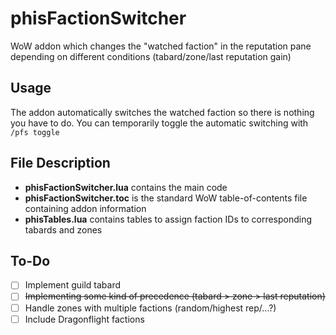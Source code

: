 # phisFactionSwitcher
WoW addon which changes the "watched faction" in the reputation pane depending on different conditions (tabard/zone/last reputation gain)

## Usage
The addon automatically switches the watched faction so there is nothing you have to do. You can temporarily toggle the automatic switching with `/pfs toggle`

## File Description
- **phisFactionSwitcher.lua** contains the main code
- **phisFactionSwitcher.toc** is the standard WoW table-of-contents file containing addon information
- **phisTables.lua** contains tables to assign faction IDs to corresponding tabards and zones

## To-Do
- [ ] Implement guild tabard
- [ ] ~~Implementing some kind of precedence (tabard > zone > last reputation)~~
- [ ] Handle zones with multiple factions (random/highest rep/...?)
- [ ] Include Dragonflight factions